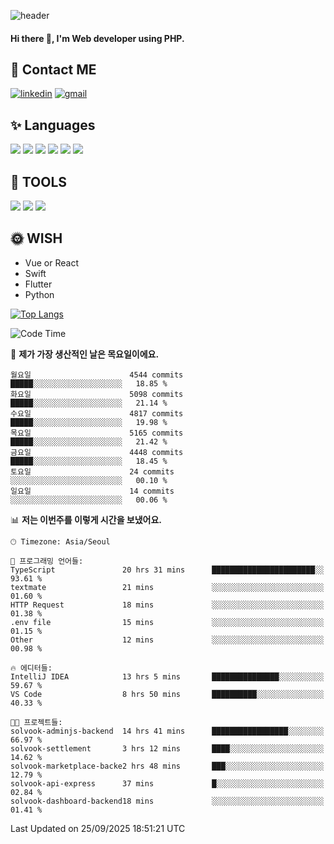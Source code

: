 ![header](https://capsule-render.vercel.app/api?type=waving&color=auto&height=300&section=header&text=Elin&fontSize=90&animation=twinkling)

#### Hi there 👋, I'm <b>Web developer</b> using PHP. ####

<!--
- 🔭 I’m currently working on Uniwill
- 🌱 I’m currently learning Vue or React or Python.
-->

<!---#### I am PHP developer --->

## 💌 Contact ME ###
[<img src='https://img.shields.io/badge/-EunjiKo-%230A66C2?style=flat-square&logo=LinkedIn&logoColor=white' alt='linkedin'>](https://www.linkedin.com/in/https://www.linkedin.com/in/eunji-ko-00a907164//)  [<img src='https://img.shields.io/badge/-einee214%40gmail.com-%23EA4335?style=flat-square&logo=Gmail&logoColor=white' alt='gmail'>](einee214@gmail.com)  


## ✨ Languages
<img src='https://img.shields.io/badge/-PHP-%23777BB4?style=for-the-badge&logo=PHP&logoColor=white'> <img src='https://img.shields.io/badge/-Laravel-%23FF2D20?style=for-the-badge&logo=Laravel&logoColor=white'> <img src='https://img.shields.io/badge/Jquery-%230769AD?style=for-the-badge&logo=Jquery&logoColor=white'> <img src='https://img.shields.io/badge/CSS3-%231572B6?style=for-the-badge&logo=CSS3&logoColor=white'> <img src='https://img.shields.io/badge/Bootstrap-%237952B3?style=for-the-badge&logo=Bootstrap&logoColor=white' > <img src='https://img.shields.io/badge/MySQL-%234479A1?style=for-the-badge&logo=MySQL&logoColor=white' >

## 🌷 TOOLS
<img src='https://img.shields.io/badge/PHPSTORM-%23000000?style=for-the-badge&logo=PhpStorm&logoColor=white' > <img src='https://img.shields.io/badge/GitLab-%23FCA121?style=for-the-badge&logo=GitLab&logoColor=white' > <img src='https://img.shields.io/badge/GitHub-%23181717?style=for-the-badge&logo=GitHub&logoColor=white'>


## 🌞 WISH
- Vue or React
- Swift
- Flutter
- Python


[![Top Langs](https://github-readme-stats.vercel.app/api/top-langs/?username=ein214&layout=compact)](https://github.com/anuraghazra/github-readme-stats)

<!--START_SECTION:waka-->
![Code Time](http://img.shields.io/badge/Code%20Time-4%2C490%20hrs%2040%20mins-blue)

📅 **제가 가장 생산적인 날은 목요일이에요.** 

```text
월요일                      4544 commits        █████░░░░░░░░░░░░░░░░░░░░   18.85 % 
화요일                      5098 commits        █████░░░░░░░░░░░░░░░░░░░░   21.14 % 
수요일                      4817 commits        █████░░░░░░░░░░░░░░░░░░░░   19.98 % 
목요일                      5165 commits        █████░░░░░░░░░░░░░░░░░░░░   21.42 % 
금요일                      4448 commits        █████░░░░░░░░░░░░░░░░░░░░   18.45 % 
토요일                      24 commits          ░░░░░░░░░░░░░░░░░░░░░░░░░   00.10 % 
일요일                      14 commits          ░░░░░░░░░░░░░░░░░░░░░░░░░   00.06 % 
```


📊 **저는 이번주를 이렇게 시간을 보냈어요.** 

```text
🕑︎ Timezone: Asia/Seoul

💬 프로그래밍 언어들: 
TypeScript               20 hrs 31 mins      ███████████████████████░░   93.61 % 
textmate                 21 mins             ░░░░░░░░░░░░░░░░░░░░░░░░░   01.60 % 
HTTP Request             18 mins             ░░░░░░░░░░░░░░░░░░░░░░░░░   01.38 % 
.env file                15 mins             ░░░░░░░░░░░░░░░░░░░░░░░░░   01.15 % 
Other                    12 mins             ░░░░░░░░░░░░░░░░░░░░░░░░░   00.98 % 

🔥 에디터들: 
IntelliJ IDEA            13 hrs 5 mins       ███████████████░░░░░░░░░░   59.67 % 
VS Code                  8 hrs 50 mins       ██████████░░░░░░░░░░░░░░░   40.33 % 

🐱‍💻 프로젝트들: 
solvook-adminjs-backend  14 hrs 41 mins      █████████████████░░░░░░░░   66.97 % 
solvook-settlement       3 hrs 12 mins       ████░░░░░░░░░░░░░░░░░░░░░   14.62 % 
solvook-marketplace-backe2 hrs 48 mins       ███░░░░░░░░░░░░░░░░░░░░░░   12.79 % 
solvook-api-express      37 mins             █░░░░░░░░░░░░░░░░░░░░░░░░   02.84 % 
solvook-dashboard-backend18 mins             ░░░░░░░░░░░░░░░░░░░░░░░░░   01.41 % 
```


 Last Updated on 25/09/2025 18:51:21 UTC
<!--END_SECTION:waka-->

<!---![GitHub stats](https://github-readme-stats.vercel.app/api?username=ein214&show_icons=true&theme=dracula)  --->



